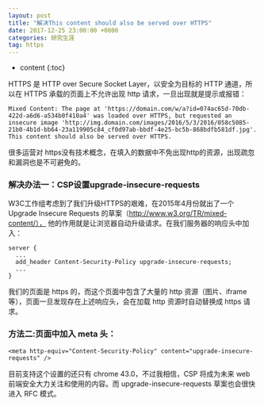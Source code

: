 ```yaml
---
layout: post
title: "解决This content should also be served over HTTPS"
date: 2017-12-25 23:00:00 +0800 
categories: 研究生涯
tag: https
---
```

* content
{:toc}

HTTPS 是 HTTP over Secure Socket Layer，以安全为目标的 HTTP 通道，所以在 HTTPS 承载的页面上不允许出现 http 请求，一旦出现就是提示或报错：

<!-- more -->

```
Mixed Content: The page at 'https://domain.com/w/a?id=074ac65d-70db-422d-a6d6-a534b0f410a4' was loaded over HTTPS, but requested an insecure image 'http://img.domain.com/images/2016/5/3/2016/058c5085-21b0-4b1d-bb64-23a119905c84_cf0d97ab-bbdf-4e25-bc5b-868bdfb581df.jpg'. This content should also be served over HTTPS.
```

很多运营对 https没有技术概念，在填入的数据中不免出现http的资源，出现疏忽和漏洞也是不可避免的。

### 解决办法一：CSP设置upgrade-insecure-requests
W3C工作组考虑到了我们升级HTTPS的艰难，在2015年4月份就出了一个Upgrade Insecure Requests 的草案（http://www.w3.org/TR/mixed-content/），
他的作用就是让浏览器自动升级请求。在我们服务器的响应头中加入：

```
server {
  ...
  add_header Content-Security-Policy upgrade-insecure-requests;
  ...
}
```
我们的页面是 https 的，而这个页面中包含了大量的 http 资源（图片、iframe等），页面一旦发现存在上述响应头，会在加载 http 资源时自动替换成 https 请求。

### 方法二:页面中加入 meta 头：


```
<meta http-equiv="Content-Security-Policy" content="upgrade-insecure-requests" />
```

目前支持这个设置的还只有 chrome 43.0，不过我相信，CSP 将成为未来 web 前端安全大力关注和使用的内容。而 upgrade-insecure-requests 草案也会很快进入 RFC 模式。